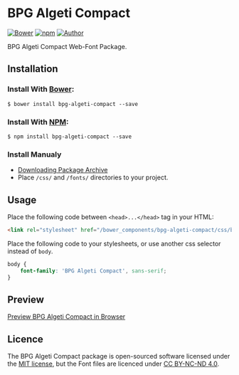 # BPG Algeti Compact

[![Bower](https://img.shields.io/bower/v/bpg-algeti-compact.svg)](http://bower.io/search/?q=bpg-algeti-compact)
[![npm](https://img.shields.io/npm/v/bpg-algeti-compact.svg)](https://www.npmjs.com/package/bpg-algeti-compact)
[![Author](https://img.shields.io/badge/Font_Author-Besarion_Gugushvili-blue.svg)](https://github.com/web-fonts/bpg-algeti-compact)

BPG Algeti Compact Web-Font Package.

## Installation

### Install With [Bower](http://bower.io):

```
$ bower install bpg-algeti-compact --save
```

### Install With [NPM](https://www.npmjs.com):

```
$ npm install bpg-algeti-compact --save
```

### Install Manualy

* [Downloading Package Archive](https://github.com/web-fonts/bpg-algeti-compact/archive/master.zip)
* Place `/css/` and `/fonts/` directories to your project.

## Usage

Place the following code between `<head>...</head>` tag in your HTML:

```html
<link rel="stylesheet" href="/bower_components/bpg-algeti-compact/css/bpg-algeti-compact.css">
```

Place the following code to your stylesheets, or use another css selector instead of `body`.

```css
body {
    font-family: 'BPG Algeti Compact', sans-serif;
}
```

## Preview

[Preview BPG Algeti Compact in Browser](http://web-fonts.ge/bpg-algeti-compact)

## Licence

The BPG Algeti Compact package is open-sourced software licensed under the [MIT license](http://opensource.org/licenses/MIT), but the Font files are licenced under [CC BY-NC-ND 4.0](http://creativecommons.org/licenses/by-nc-nd/4.0/).